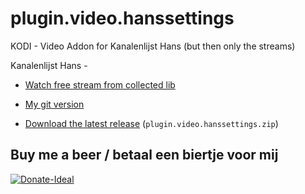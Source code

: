 plugin.video.hanssettings
================

KODI - Video Addon for Kanalenlijst Hans (but then only the streams)

Kanalenlijst Hans - 
* [Watch free stream from collected lib](https://www.detransponder.nl/downloads-2/kanalenlijsten/)

* [My git version](https://github.com/Opvolger/plugin.video.hanssettings)

* [Download the latest release](https://github.com/Opvolger/plugin.video.hanssettings/archive/master.zip) (`plugin.video.hanssettings.zip`)

Buy me a beer / betaal een biertje voor mij
------------------------------------------
[![Donate-Ideal](https://img.shields.io/badge/Donate-Ideal-green.svg)](https://www.bunq.me/opvolger)
